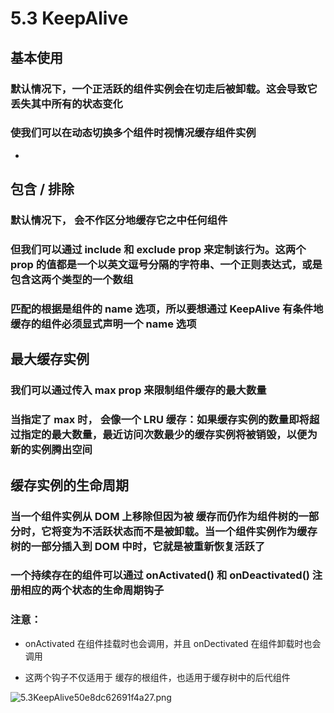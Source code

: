 # 5.3 KeepAlive

## 基本使用

### 默认情况下，一个正活跃的组件实例会在切走后被卸载。这会导致它丢失其中所有的状态变化

### 使我们可以在动态切换多个组件时视情况缓存组件实例

-   

## 包含 / 排除

### 默认情况下， 会不作区分地缓存它之中任何组件

### 但我们可以通过 include 和 exclude prop 来定制该行为。这两个 prop 的值都是一个以英文逗号分隔的字符串、一个正则表达式，或是包含这两个类型的一个数组

### 匹配的根据是组件的 name 选项，所以要想通过 KeepAlive 有条件地缓存的组件必须显式声明一个 name 选项

## 最大缓存实例

### 我们可以通过传入 max prop 来限制组件缓存的最大数量

### 当指定了 max 时， 会像一个 LRU 缓存：如果缓存实例的数量即将超过指定的最大数量，最近访问次数最少的缓存实例将被销毁，以便为新的实例腾出空间

## 缓存实例的生命周期

### 当一个组件实例从 DOM 上移除但因为被  缓存而仍作为组件树的一部分时，它将变为不活跃状态而不是被卸载。当一个组件实例作为缓存树的一部分插入到 DOM 中时，它就是被重新恢复活跃了

### 一个持续存在的组件可以通过 onActivated() 和 onDeactivated() 注册相应的两个状态的生命周期钩子

### 注意：

- onActivated 在组件挂载时也会调用，并且 onDectivated 在组件卸载时也会调用

- 这两个钩子不仅适用于  缓存的根组件，也适用于缓存树中的后代组件


![5.3KeepAlive50e8dc62691f4a27.png](https://img.picgo.net/2024/02/10/5.3KeepAlive50e8dc62691f4a27.png)